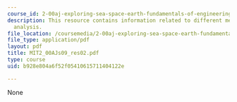 ```yaml
---
course_id: 2-00aj-exploring-sea-space-earth-fundamentals-of-engineering-design-spring-2009
description: This resource contains information related to different methods for dimensional
  analysis.
file_location: /coursemedia/2-00aj-exploring-sea-space-earth-fundamentals-of-engineering-design-spring-2009/b928e804a6f52f05410615711404122e_MIT2_00AJs09_res02.pdf
file_type: application/pdf
layout: pdf
title: MIT2_00AJs09_res02.pdf
type: course
uid: b928e804a6f52f05410615711404122e

---
```

None